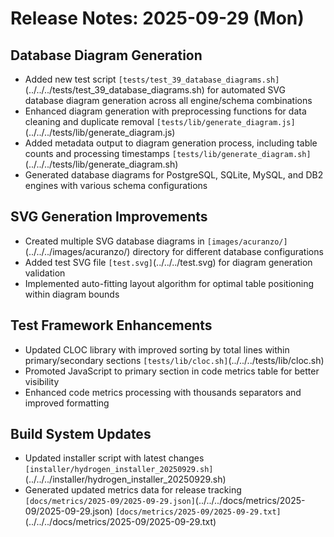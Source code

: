# Release Notes: 2025-09-29 (Mon)

## Database Diagram Generation

- Added new test script `[tests/test_39_database_diagrams.sh]`(../../../tests/test_39_database_diagrams.sh) for automated SVG database diagram generation across all engine/schema combinations
- Enhanced diagram generation with preprocessing functions for data cleaning and duplicate removal `[tests/lib/generate_diagram.js]`(../../../tests/lib/generate_diagram.js)
- Added metadata output to diagram generation process, including table counts and processing timestamps `[tests/lib/generate_diagram.sh]`(../../../tests/lib/generate_diagram.sh)
- Generated database diagrams for PostgreSQL, SQLite, MySQL, and DB2 engines with various schema configurations

## SVG Generation Improvements

- Created multiple SVG database diagrams in `[images/acuranzo/]`(../../../images/acuranzo/) directory for different database configurations
- Added test SVG file `[test.svg]`(../../../test.svg) for diagram generation validation
- Implemented auto-fitting layout algorithm for optimal table positioning within diagram bounds

## Test Framework Enhancements

- Updated CLOC library with improved sorting by total lines within primary/secondary sections `[tests/lib/cloc.sh]`(../../../tests/lib/cloc.sh)
- Promoted JavaScript to primary section in code metrics table for better visibility
- Enhanced code metrics processing with thousands separators and improved formatting

## Build System Updates

- Updated installer script with latest changes `[installer/hydrogen_installer_20250929.sh]`(../../../installer/hydrogen_installer_20250929.sh)
- Generated updated metrics data for release tracking `[docs/metrics/2025-09/2025-09-29.json]`(../../../docs/metrics/2025-09/2025-09-29.json) `[docs/metrics/2025-09/2025-09-29.txt]`(../../../docs/metrics/2025-09/2025-09-29.txt)